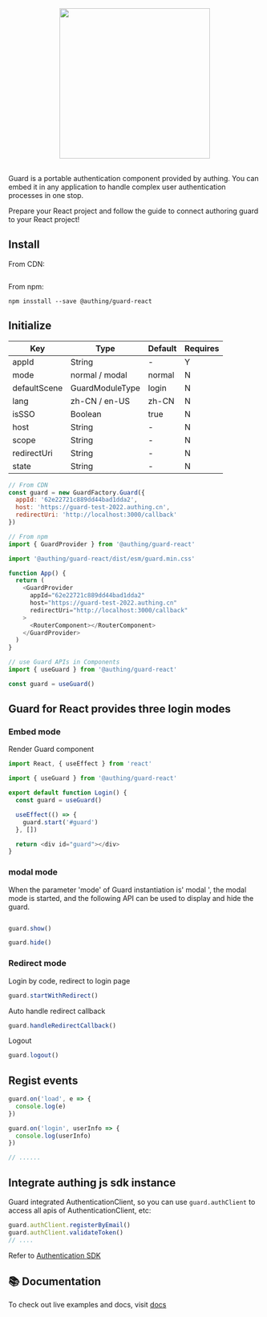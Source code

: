 <div align=center>
  <img width="300" src="https://files.authing.co/authing-console/authing-logo-new-20210924.svg" />
</div>

<br />

Guard is a portable authentication component provided by authing. You can embed it in any application to handle complex user authentication processes in one stop.

Prepare your React project and follow the guide to connect authoring guard to your React project!

## Install

From CDN:

``` shell

```

From npm:

``` shell
npm insstall --save @authing/guard-react
```

## Initialize

|Key|Type|Default|Requires
|-----|----|----|----|
|appId|String| - |Y|
|mode|normal / modal|normal|N|
|defaultScene|GuardModuleType|login|N|
|lang|zh-CN / en-US|zh-CN|N|
|isSSO|Boolean|true|N|
|host|String| - |N|
|scope|String| - |N|
|redirectUri|String| - |N|
|state|String| - |N|


``` javascript
// From CDN
const guard = new GuardFactory.Guard({
  appId: '62e22721c889dd44bad1dda2',
  host: 'https://guard-test-2022.authing.cn',
  redirectUri: 'http://localhost:3000/callback'
})

// From npm
import { GuardProvider } from '@authing/guard-react'

import '@authing/guard-react/dist/esm/guard.min.css'

function App() {
  return (
    <GuardProvider
      appId="62e22721c889dd44bad1dda2"
      host="https://guard-test-2022.authing.cn"
      redirectUri="http://localhost:3000/callback"
    >
      <RouterComponent></RouterComponent>
    </GuardProvider>
  )
}
```

``` typescript
// use Guard APIs in Components
import { useGuard } from '@authing/guard-react'

const guard = useGuard()
```

## Guard for React provides three login modes

### Embed mode

Render Guard component

``` javascript
import React, { useEffect } from 'react'

import { useGuard } from '@authing/guard-react'

export default function Login() {
  const guard = useGuard()

  useEffect(() => {
    guard.start('#guard')
  }, [])

  return <div id="guard"></div>
}
```

### modal mode

When the parameter 'mode' of Guard instantiation is' modal ', the modal mode is started, and the following API can be used to display and hide the guard.

``` javascript

guard.show()
```

``` javascript
guard.hide()
```

### Redirect mode

Login by code, redirect to login page

``` javascript
guard.startWithRedirect()
```

Auto handle redirect callback

``` javascript
guard.handleRedirectCallback()
```

Logout

``` javascript
guard.logout()
```

## Regist events

``` javascript
guard.on('load', e => {
  console.log(e)
})

guard.on('login', userInfo => {
  console.log(userInfo)
})

// ......
```

## Integrate authing js sdk instance

Guard integrated AuthenticationClient, so you can use `guard.authClient` to access all apis of AuthenticationClient, etc:

``` javascript
guard.authClient.registerByEmail()
guard.authClient.validateToken()
// ....
```

Refer to [Authentication SDK](https://docs.authing.cn/v2/reference/sdk-for-node/authentication/) 

## 📚 Documentation

To check out live examples and docs, visit [docs](https://docs.authing.cn/v2/reference/guard/v2/)
